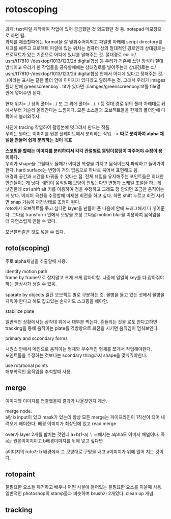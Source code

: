 # rotoscoping  
***  

과제: text파일 제작하여 작업에 있어 궁금했던 것 의도했던 것 등. notepad 메모장으로 하면 됨.  
과제를 제출할때에는 format을 잘 맞춰주어야되고 파일명 아래에 script directory를 체크를 해주고 프로젝트 파일에 있는 위치는 컴퓨터 상의 절대적인 경로인데
상대경로는 프로젝트가 있는 기준으로 어디에 있냐를 말해주는 것.
절대경로 ex: c:/ usrs/t17810-/desktop/1013/123/2d digital합성 등 우리가 기존에 쓰던 방식이 절대방식이고
우리가 한 작업물을 공유할때에는 상대경로를 넣어주는데 상대경로는 c:/ usrs/t17810-/desktop/1013/123/2d digital합성 안에서 어디에 있다고 정해주는 것.
./이라는 표시는 같은 폴더 안에 이미지가 있다라고 알려주는 것. 
그래서 우리가 images 폴더 안에 greenscreenboy . tif가 있다면 ./iamges/greenscreenboy.tif를 file명 안에 넣어주면 된다.  

현재 위치= ./
상위 폴더= ../
또 그 위에 폴더= ../../
등 절대 경로 위의 폴더 차례대로 뒤에서부터 거슬러 올라간다는 느낌이다.
모든 소스들과 오브젝트들을 한개의 폴더안에 다 묶어서 볼러와주자.



사진에 tracing 작업하여 촬영본에 덧그려서 만드는 작품.  
우리는 원하는 이미지를 원본 플레이트에서 분리하는 작업. -> **따로 분리하여 alpha 채널을 만들어 쉽게 분리하는 것이 목표**  

**스코핑을 할때는 이미지를 분리하여서 각각 관절별로 뭉텅이뭉텅이 따주어야 수정이 용이하다.**  
우리가 shape을 그릴때도 물체가 어떠한 특성을 가지고 움직이는지 파악하고 들어가야한다. hard surface는 변형이 거의 없음으로 하나로 묶어서 표현해도 됨.  
배경과 공간과 시간을 바꿔줄 수 있다는 점.
전체 쉐입을 유지해주는 포인트들은 최대한 안건들이는게 낫다.
쉐입이 움직일때 모양이 안맞는다면 변형과 스케일 조절을 하는게 낫긴한데 ctrl shift alt 키를 이용하여 점을 수정하고 그래도 정 안되면 조금만 움직이는게 낫다.
베지어 곡선을 수정할때 미세한 회전을 하고 싶다. 하면 shift 누르고 회전 시키면 snap 기능이 꺼진상태로 조정이 된다.  
roto에서 오브젝트를 묶고 싶다면 layer을 만들어 준 다음에 안에 드래그해서 다 넣어준다. 그다음 transform 안에서 모양을 조정
그다음 motion blur을 이용하여 움직임을 더 자연스럽게 만들 수 있다.

모션블러같은 것도 넣을 수 있다.

## roto(scoping)  

주로 alpha채널을 추출할때 사용.  

identify motion path  
frame by frame으로 잡지말고 크게 크게 잡아야함. 나중에 일일히 key를 다 잡아줘야하는 불상사가 생길 수 있음.

sparate by objects 
일단 오브젝트 별로 구분하는 것. 물병을 들고 있는 샷에서 물병을 지워야 한다고 해도 잡고있는 손까지도 스코핑을 해야함.  


stabilize plate  

일반적인 상황에서는 삼각대 위에서 대부분 찍는다. 흔들리는 것을 로토 딴다고하면 tracking을 통해 움직이는 plate를 역방향으로 회전을 시키면
움직임이 멈춰보인다. 

primary and sccondary forms  

시퀀스 안에서 메인으로 움직이는 형체와 부수적인 형체를 쪼개서 작업해야한다.  
포인트들을 수정하는 것보다는 scondary thing까지 shape을 맞춰줘야한다.

use rotational points  
해부학적인 움직임을 추척할때 사용.  



## merge  

이미지와 이미지를 연결했을때 결과가 나올것인지 계산. 

merge node.  
a랑 b input이 있고 mask가 있는데
항상 모든 merge는 파이프라인이 1직선이 되어 내려오게 해야한다.
배경 이미지가 최상단에 있고 read merge 

over가 layer 2개를 합치는 것인데 a+b(1-a)
누크에서는 alpha도 이미지 채널이다. 즉 a는 원본이미지이고 b배경이미지를 뒤에 넣고 싶다면

a이미지의 roto가 b 배경에서 그 모양대로 구멍을 내고 a이미지가 위에 얹어 지는 것이다.




## rotopaint  

불필요한 요소들 제거하고 배우나 어떤 사물에 들어있는 불필요한 요소를 지울때 사용. 
일반적인 photoshop의 stamp툴과 비슷하며 brush가 2개있다. clean up 개념.


##  tracking


